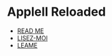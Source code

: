 # AppleII Reloaded

- [READ ME](README/REAME_en.md)
- [LISEZ-MOI](README/REAME_fr.md)
- [LEAME](README/REAME_es.md)
